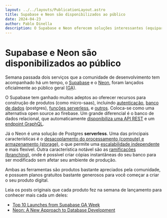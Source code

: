 ```yaml
---
layout: ../../layouts/PublicationLayout.astro
title: Supabase e Neon são disponibilizados ao público
date: 2024-04-23
author: Pablo Dinella
description: O Supabase e Neon oferecem soluções interessantes (equiparáveis ao firebase) para devs interessados em desenvolver e publicar um projeto pessoal ou um produto digital.
--- 
```


# Supabase e Neon são disponibilizados ao público

Semana passada dois serviços que a comunidade de desenvolvimento tem acompanhado há um tempo, o [Supabase](https://supabase.com/) e o [Neon](https://neon.tech/), foram lançados oficialmente ao público geral (<abbr title="Generally Availability">GA</abbr>).

O Supabase tem ganhado muitos adeptos ao oferecer recursos para construção de produtos (como micro-saas), incluindo [autenticação](https://supabase.com/auth), [banco de dados](https://supabase.com/database) (postgres), [funções serverless](https://supabase.com/edge-functions), e [outros](https://supabase.com/docs). Coloca-se como uma alternativa open source ao firebase. Um grande diferencial é o banco de dados relacional, que automaticamente [disponibiliza uma API REST](https://supabase.com/docs/guides/api) e um [endpoint GraphQL](https://supabase.com/docs/guides/graphql).

Já o Neon é uma solução de Postgres **serverless**. Uma das principais características é o [desacoplamento do processamento (compute) e armazenamento (storage)](https://neon.tech/docs/introduction/architecture-overview), o que permite uma [escalabilidade independente](https://neon.tech/docs/introduction/autoscaling#how-autoscaling-works) e mais flexível. Outra característica notável são as [ramificações (branching)](https://neon.tech/docs/introduction/branching), onde é possível criar cópias instantâneas do seu banco para ser modificado sem afetar seu ambiente de produção.

Ambas as ferramentas são produtos bastante apreciados pela comunidade, e possuem planos gratuitos bastante generosos para você começar a criar o seu produto digital.

Leia os posts originais que cada produto fez na semana de lançamento para conhecer mais cada um deles:

- [Top 10 Launches from Supabase GA Week](https://supabase.com/blog/ga-week-summary)
- [Neon: A New Approach to Database Development](https://neon.tech/blog/neon-ga)
